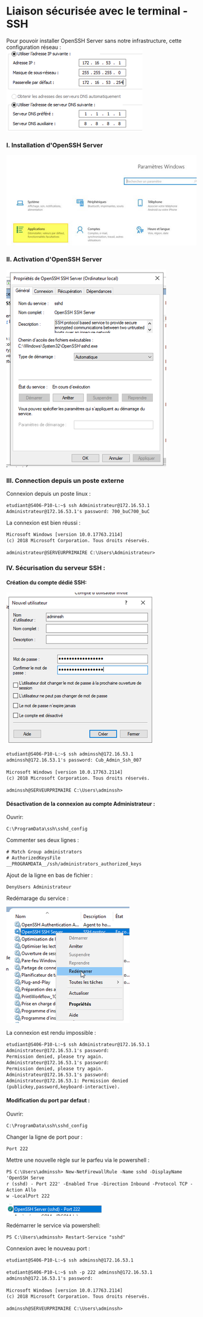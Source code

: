 # Liaison sécurisée avec le terminal - **SSH**

Pour pouvoir installer OpenSSH Server sans notre infrastructure, cette configuration réseau :
![](../../media/doc/W19S/SSH/1_CUB-AdminSys-Fichede.png)

### I. Installation d'OpenSSH Server
![](../../media/doc/W19S/SSH/CUB-AdminSys-Fichede.jpg)

### II. Activation d'OpenSSH Server
![](../../media/doc/W19S/SSH/5_CUB-AdminSys-Fichede.png)

### III. Connection depuis un poste externe

Connexion depuis un poste linux :

```
etudiant@S406-P10-L:~$ ssh Administrateur@172.16.53.1
Administrateur@172.16.53.1's password: 700_buC700_buC
```

La connexion est bien réussi : 

```
Microsoft Windows [version 10.0.17763.2114]
(c) 2018 Microsoft Corporation. Tous droits réservés.

administrateur@SERVEURPRIMAIRE C:\Users\Administrateur>
```

### IV. Sécurisation du serveur SSH :

#### Création du compte dédié SSH:
![](../../media/doc/W19S/SSH/2_CUB-AdminSys-Fichede.png)

```
etudiant@S406-P10-L:~$ ssh adminssh@172.16.53.1
adminssh@172.16.53.1's password: Cub_Admin_Ssh_007

Microsoft Windows [version 10.0.17763.2114]
(c) 2018 Microsoft Corporation. Tous droits réservés.

adminssh@SERVEURPRIMAIRE C:\Users\adminssh>
```

#### Désactivation de la connexion au compte Administrateur :

Ouvrir:

```
C:\ProgramData\ssh\sshd_config
```

Commenter ses deux lignes :

```
# Match Group administrators
# AuthorizedKeysFile __PROGRAMDATA__/ssh/administrators_authorized_keys
```

Ajout de la ligne en bas de fichier :

```
DenyUsers Administrateur
```

Redémarage du service :
 
![](../../media/doc/W19S/SSH/CUB-AdminSys-Fichede.png)

La connexion est rendu impossible :

```
etudiant@S406-P10-L:~$ ssh Administrateur@172.16.53.1
Administrateur@172.16.53.1's password: 
Permission denied, please try again.
Administrateur@172.16.53.1's password: 
Permission denied, please try again.
Administrateur@172.16.53.1's password: 
Administrateur@172.16.53.1: Permission denied (publickey,password,keyboard-interactive).
```

#### Modification du port par defaut :

Ouvrir:

```
C:\ProgramData\ssh\sshd_config
```

Changer la ligne de port pour :

```
Port 222
```

Mettre une nouvelle règle sur le parfeu via le powershell :

```
PS C:\Users\adminssh> New-NetFirewallRule -Name sshd -DisplayName 'OpenSSH Serve
r (sshd) - Port 222' -Enabled True -Direction Inbound -Protocol TCP -Action Allo
w -LocalPort 222
```
![](../../media/doc/W19S/SSH/4_CUB-AdminSys-Fichede.png)

Redémarrer le service via powershell:

```
PS C:\Users\adminssh> Restart-Service "sshd"
```

Connexion avec le nouveau port :

```
etudiant@S406-P10-L:~$ ssh adminssh@172.16.53.1

etudiant@S406-P10-L:~$ ssh -p 222 adminssh@172.16.53.1
adminssh@172.16.53.1's password: 

Microsoft Windows [version 10.0.17763.2114]
(c) 2018 Microsoft Corporation. Tous droits réservés.

adminssh@SERVEURPRIMAIRE C:\Users\adminssh>
```